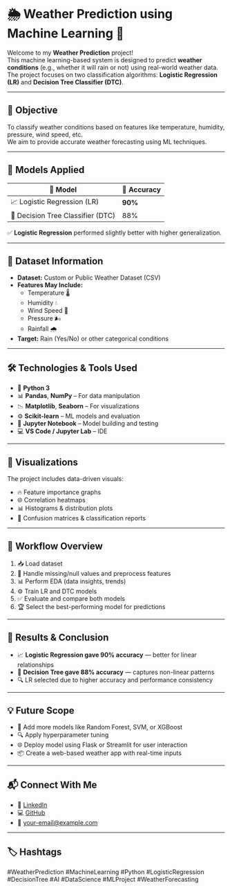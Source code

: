# 🌦️ Weather Prediction using Machine Learning 🧠

Welcome to my **Weather Prediction** project!  
This machine learning-based system is designed to predict **weather conditions** (e.g., whether it will rain or not) using real-world weather data. The project focuses on two classification algorithms: **Logistic Regression (LR)** and **Decision Tree Classifier (DTC)**.

---

## 🚀 Objective

To classify weather conditions based on features like temperature, humidity, pressure, wind speed, etc.  
We aim to provide accurate weather forecasting using ML techniques.

---

## 🧪 Models Applied

| 🔢 Model                  | 🎯 Accuracy |
|--------------------------|-------------|
| 📈 Logistic Regression (LR) | **90%**     |
| 🌲 Decision Tree Classifier (DTC) | 88%      |

✅ **Logistic Regression** performed slightly better with higher generalization.

---

## 📂 Dataset Information

- **Dataset:** Custom or Public Weather Dataset (CSV)
- **Features May Include:**  
  - Temperature 🌡️  
  - Humidity 💧  
  - Wind Speed 💨  
  - Pressure 🌬️  
  - Rainfall 🌧️  
- **Target:** Rain (Yes/No) or other categorical conditions

---

## 🛠️ Technologies & Tools Used

- 🐍 **Python 3**
- 📊 **Pandas**, **NumPy** – For data manipulation
- 📉 **Matplotlib**, **Seaborn** – For visualizations
- ⚙️ **Scikit-learn** – ML models and evaluation
- 🧪 **Jupyter Notebook** – Model building and testing
- 💻 **VS Code / Jupyter Lab** – IDE

---

## 📸 Visualizations

The project includes data-driven visuals:

- 🔥 Feature importance graphs
- 🌐 Correlation heatmaps
- 📊 Histograms & distribution plots
- 🧾 Confusion matrices & classification reports

---

## 🧠 Workflow Overview

1. 📥 Load dataset
2. 🧹 Handle missing/null values and preprocess features
3. 📊 Perform EDA (data insights, trends)
4. ⚙️ Train LR and DTC models
5. ✅ Evaluate and compare both models
6. 🏆 Select the best-performing model for predictions

---

## 🧾 Results & Conclusion

- 📈 **Logistic Regression gave 90% accuracy** — better for linear relationships
- 🌲 **Decision Tree gave 88% accuracy** — captures non-linear patterns
- 🔍 LR selected due to higher accuracy and performance consistency

---

## 💡 Future Scope

- 🌳 Add more models like Random Forest, SVM, or XGBoost
- 🔍 Apply hyperparameter tuning
- 🌐 Deploy model using Flask or Streamlit for user interaction
- 📦 Create a web-based weather app with real-time inputs

---

## 📬 Connect With Me

- 🔗 [LinkedIn](https://www.linkedin.com/in/your-profile)
- 💻 [GitHub](https://github.com/your-username)
- 📧 your-email@example.com

---

## 🏷️ Hashtags

#WeatherPrediction #MachineLearning #Python #LogisticRegression #DecisionTree #AI #DataScience #MLProject #WeatherForecasting

